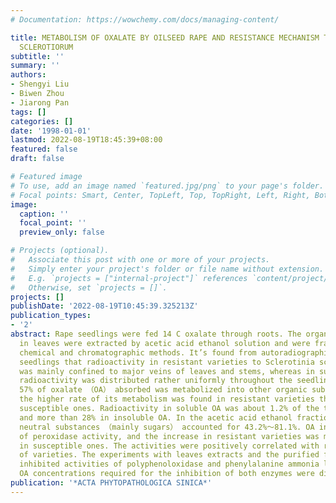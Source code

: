 ```yaml
---
# Documentation: https://wowchemy.com/docs/managing-content/

title: METABOLISM OF OXALATE BY OILSEED RAPE AND RESISTANCE MECHANISM TO SCLEROTINIA
  SCLEROTIORUM
subtitle: ''
summary: ''
authors:
- Shengyi Liu
- Biwen Zhou
- Jiarong Pan
tags: []
categories: []
date: '1998-01-01'
lastmod: 2022-08-19T18:45:39+08:00
featured: false
draft: false

# Featured image
# To use, add an image named `featured.jpg/png` to your page's folder.
# Focal points: Smart, Center, TopLeft, Top, TopRight, Left, Right, BottomLeft, Bottom, BottomRight.
image:
  caption: ''
  focal_point: ''
  preview_only: false

# Projects (optional).
#   Associate this post with one or more of your projects.
#   Simply enter your project's folder or file name without extension.
#   E.g. `projects = ["internal-project"]` references `content/project/deep-learning/index.md`.
#   Otherwise, set `projects = []`.
projects: []
publishDate: '2022-08-19T10:45:39.325213Z'
publication_types:
- '2'
abstract: Rape seedlings were fed 14 C oxalate through roots. The organic substances
  in leaves were extracted by acetic acid ethanol solution and were fractionated by
  chemical and chromatographic methods. It’s found from autoradiographic profile of
  seedlings that radioactivity in resistant varieties to Sclerotinia sclerotiorum
  was mainly confined to major veins of leaves and stems, whereas in susceptible varieties
  radioactivity was distributed rather uniformly throughout the seedlings. More than
  57% of oxalate （OA） absorbed was metabolized into other organic substances. And
  the higher rate of its metabolism was found in resistant varieties than that in
  susceptible ones. Radioactivity in soluble OA was about 1.2% of the total in leaves
  and more than 28% in insoluble OA. In the acetic acid ethanol fraction, radioactive
  neutral substances （mainly sugars） accounted for 43.2%～81.1%. OA induced increase
  of peroxidase activity, and the increase in resistant varieties was more than that
  in susceptible ones. The activities were positively correlated with resistant levels
  of varieties. The experiments with leaves extracts and the purified found that OA
  inhibited activities of polyphenoloxidase and phenylalanine ammonia lyase, but the
  OA concentrations required for the inhibition of both enzymes were different.
publication: '*ACTA PHYTOPATHOLOGICA SINICA*'
---
```

